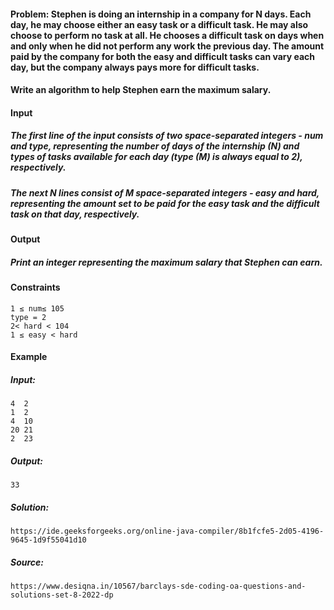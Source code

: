 #### Problem: Stephen is doing an internship in a company for N days. Each day, he may choose either an easy task or a difficult task. He may also choose to perform no task at all. He chooses a difficult task on days when and only when he did not perform any work the previous day. The amount paid by the company for both the easy and difficult tasks can vary each day, but the company always pays more for difficult tasks.

#### Write an algorithm to help Stephen earn the maximum salary.

#### Input

##### The first line of the input consists of two space-separated integers - num and type, representing the number of days of the internship (N) and types of tasks available for each day (type (M) is always equal to 2), respectively.

##### The next N lines consist of M space-separated integers - easy and hard, representing the amount set to be paid for the easy task and the difficult task on that day, respectively.

#### Output

##### Print an integer representing the maximum salary that Stephen can earn.

#### Constraints

    1 ≤ num≤ 105
    type = 2
    2< hard < 104
    1 ≤ easy < hard

#### Example

##### Input:

    4  2
    1  2
    4  10
    20 21
    2  23

##### Output:
    
    33

##### Solution:

    https://ide.geeksforgeeks.org/online-java-compiler/8b1fcfe5-2d05-4196-9645-1d9f55041d10

##### Source:

    https://www.desiqna.in/10567/barclays-sde-coding-oa-questions-and-solutions-set-8-2022-dp
